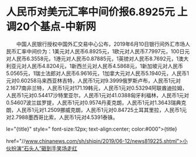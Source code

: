 # 人民币对美元汇率中间价报6.8925元 上调20个基点-中新网

　　中国人民银行授权中国外汇交易中心公布，2019年6月10日银行间外汇市场人民币汇率中间价为：1美元对人民币6.8925元，1欧元对人民币7.7997元，100日元对人民币6.3558元，1港元对人民币0.87885元，1英镑对人民币8.7692元，1澳大利亚元对人民币4.8204元，1新西兰元对人民币4.5868元，1新加坡元对人民币5.0565元，1瑞士法郎对人民币6.9616元，1加拿大元对人民币5.1940元，人民币1元对0.60258马来西亚林吉特，人民币1元对9.3999俄罗斯卢布，人民币1元对2.1677南非兰特，人民币1元对171.19韩元，人民币1元对0.53294阿联酋迪拉姆，人民币1元对0.54417沙特里亚尔，人民币1元对41.0388匈牙利福林，人民币1元对0.54607波兰兹罗提，人民币1元对0.9574丹麦克朗，人民币1元对1.3643瑞典克朗，人民币1元对1.2509挪威克朗，人民币1元对0.84725土耳其里拉，人民币1元对2.7988墨西哥比索，人民币1元对4.5391泰铢。

le="{title}" style=" font-size:12px; text-align:center; color:#000">{title}

href="//www.chinanews.com/sh/shipin/2019/06-12/news819225.shtml">小伙扮演“石头人”砸到手笑场走红
